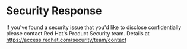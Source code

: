 [comment]: # ( Copyright Contributors to the Open Cluster Management project )

# Security Response

If you've found a security issue that you'd like to disclose confidentially please contact Red Hat's Product Security team.
Details at https://access.redhat.com/security/team/contact

